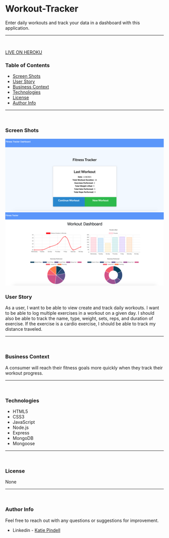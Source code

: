 # Workout-Tracker
Enter daily workouts and track your data in a dashboard with this application. 

---
<br>

[LIVE ON HEROKU](https://peaceful-bayou-73526.herokuapp.com/)

### Table of Contents
- [Screen Shots](#screen-shots)
- [User Story](#user-story)
- [Business Context](#business-context)
- [Technologies](#technologies)
- [License](#license)
- [Author Info](#author-info)

---
<br>

### Screen Shots

![Main](/public/images/main.png)
![Dasbhoard](/public/images/dashboard.png)

### User Story
As a user, I want to be able to view create and track daily workouts. I want to be able to log multiple exercises in a workout on a given day. I should also be able to track the name, type, weight, sets, reps, and duration of exercise. If the exercise is a cardio exercise, I should be able to track my distance traveled.

---
<br>

### Business Context

A consumer will reach their fitness goals more quickly when they track their workout progress.

---
<br>

### Technologies
- HTML5
- CSS3
- JavaScript
- Node.js
- Express
- MongoDB
- Mongoose

---
<br>

### License

None

---
<br />

### Author Info

Feel free to reach out with any questions or suggestions for improvement.
- Linkedin - [Katie Pindell](https://www.linkedin.com/in/katie-pindell-6ba25364/)

